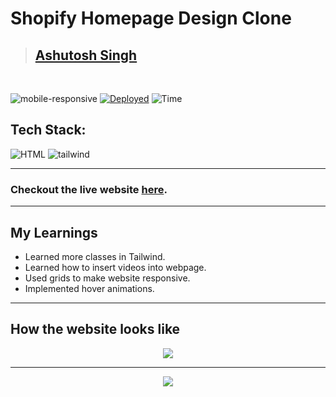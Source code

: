 # Shopify Homepage Design Clone

> ## [Ashutosh Singh](https://www.findcoder.io/u/ashutosh01)

<br/>

![mobile-responsive](https://img.shields.io/badge/Mobile%20Responsive-Yes-green)
[![Deployed](https://img.shields.io/badge/Deployed-Yes-green)](https://shopify-alpha-iota.vercel.app/)
![Time](https://img.shields.io/badge/Time%20Taken-8hrs-green)

## Tech Stack:

![HTML](https://img.shields.io/badge/html-3670A0?style=for-the-badge&logo=html5&logoColor=white)
![tailwind](https://img.shields.io/badge/tailwind%20css-03203C?style=for-the-badge&logo=tailwindcss&logoColor=white)

---

### Checkout the live website [here](https://shopifystore.netlify.app).

---

## My Learnings

- Learned more classes in Tailwind.
- Learned how to insert videos into webpage.
- Used grids to make website responsive.
- Implemented hover animations.

---

## How the website looks like

<p align="center">
<img src="./assets/desktop.gif" max-width=600px>
</p>

---

<p align="center">
<img src="./assets/mobile.gif" max-width=400px>
</p>
